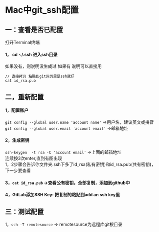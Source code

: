 # Mac中git_ssh配置
## 一：查看是否已配置
打开Terminal终端
#### 1， cd ~/.ssh 进入ssh目录
如果没有，则说明没生成过 
如果有  说明可以直接用
~~~
// 直接拷贝 粘贴到git网页里是ssh就好
cat id_rsa.pub
~~~
## 二，重新配置
#### 1，配置账户
``git config --global user.name 'account name'`` =>用户名，建议英文或拼音                       
``git config --global user.email 'account email'``  =>邮箱地址
#### 2，生成密钥
``ssh-keygen  -t rsa -C 'account email'``  =>上面的邮箱地址                        
连续按3次enter,直到有图出现                                          
1，2步骤会告诉你文件夹.ssh下多了id_rsa(私有密钥)和id_rsa.pub(共有密钥)，下一步要查看
#### 3，``cat id_rsa.pub``  ->查看公有密钥，全部复制，添加到github中
#### 4，GitLab添加SSH Key: 把复制的粘贴到add an ssh key里
## 三：测试配置
1，``ssh -T remotesource``  => remotesource为远程库git根目录